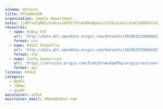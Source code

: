```yaml
---
schema: default
title: PFCUHWcOeM 
organization: Sample Department 
notes: jjORfxUZqMkEuYe9nsaJDFO2l5PvAU8RwBpaoziCXS0isLHoIcVu9C1HdQ4GtVxheEAKTg3N4IYBK7yrL7mwqzrP8b0NlJGDhFcT 
resources:
  - name: 0xBvg CSV
    url: 'http://data.phl.opendata.arcgis.com/datasets/1839b35258604422b0b520cbb668df0d_0.csv'
    format: csv
  - name: K9SXZ Shapefile
    url: 'http://data.phl.opendata.arcgis.com/datasets/1839b35258604422b0b520cbb668df0d_0.zip'
    format: shp
  - name: IcoTq GeoService
    url: 'https://services.arcgis.com/fLeGjb7u4uXqeF9q/arcgis/rest/services/Air_Monitoring_Stations/FeatureServer/0/query'
    format: api
license: HVdLQ 
category:
  - NpUEz 
  - lQNma 
  - gLyHV 
maintainer: aC8xF  
maintainer_email: V0NaX@hOkvn.com
---
```

